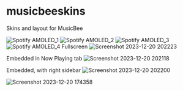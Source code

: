 # musicbeeskins
Skins and layout for MusicBee

![Spotify AMOLED_1](https://github.com/tedhinklater/musicbeeskins/assets/66086488/f3523212-b3b2-42b0-9f99-21a1fdd17946)
![Spotify AMOLED_2](https://github.com/tedhinklater/musicbeeskins/assets/66086488/a43e5e3e-0dd9-43bc-8b07-b4e8638df6c5)
![Spotify AMOLED_3](https://github.com/tedhinklater/musicbeeskins/assets/66086488/865e118f-ec49-4191-bca1-9be84855d89e)
![Spotify AMOLED_4](https://github.com/tedhinklater/musicbeeskins/assets/66086488/b2c978dd-cdc6-4732-a4e7-f5c4ff520c8e)
Fullscreen
![Screenshot 2023-12-20 202223](https://github.com/tedhinklater/SpotifyAMOLEDVinylCrateTM/assets/66086488/b27675e0-26d7-4788-a73b-1609a7427b16)

Embedded in Now Playing tab
![Screenshot 2023-12-20 202118](https://github.com/tedhinklater/SpotifyAMOLEDVinylCrateTM/assets/66086488/9832c4ff-ceae-4e31-a536-02a232d9bccf)

Embedded, with right sidebar
![Screenshot 2023-12-20 202200](https://github.com/tedhinklater/SpotifyAMOLEDVinylCrateTM/assets/66086488/f33a72b7-8c9d-46fd-bc3c-240f43477318)

![Screenshot 2023-12-20 174358](https://github.com/tedhinklater/SpotifyAMOLEDVinylCrateTM/assets/66086488/735fd0ee-6644-444c-9d0e-1b8bed69f54b)




